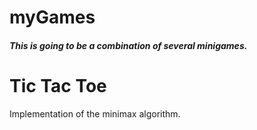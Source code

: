 # myGames
##### This is going to be a combination of several minigames.

# Tic Tac Toe
Implementation of the minimax algorithm.
